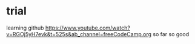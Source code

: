 # trial
learning github
https://www.youtube.com/watch?v=RGOj5yH7evk&t=525s&ab_channel=freeCodeCamp.org
so far so good
